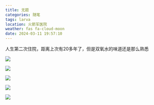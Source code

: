 ```yaml
---
title: 无题
categories: 随笔
tags: larva
location: 火箭军医院
weather: fas fa-cloud-moon
date: 2024-03-11 19:57:10
---
```

人生第二次住院，距离上次有20多年了，但是双氧水的味道还是那么熟悉

![](/life/1710158541446.jpg)

<!-- more -->

![](/life/1710158541461.jpg)

![](/life/1710158541456.jpg)

![](/life/1710158541435.jpg)

![](/life/1710158541438.jpg)